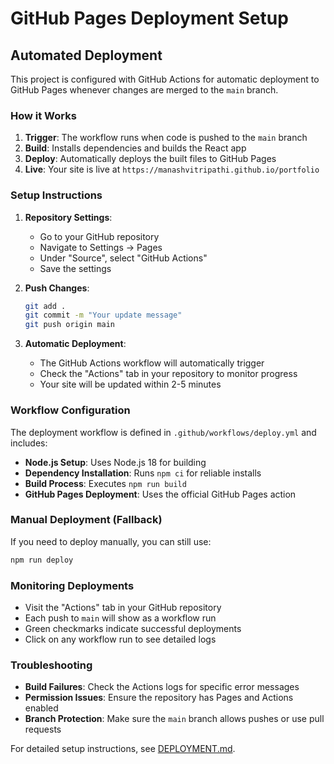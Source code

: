 # GitHub Pages Deployment Setup

## Automated Deployment

This project is configured with GitHub Actions for automatic deployment to GitHub Pages whenever changes are merged to the `main` branch.

### How it Works

1. **Trigger**: The workflow runs when code is pushed to the `main` branch
2. **Build**: Installs dependencies and builds the React app
3. **Deploy**: Automatically deploys the built files to GitHub Pages
4. **Live**: Your site is live at `https://manashvitripathi.github.io/portfolio`

### Setup Instructions

1. **Repository Settings**:
   - Go to your GitHub repository
   - Navigate to Settings → Pages
   - Under "Source", select "GitHub Actions"
   - Save the settings

2. **Push Changes**:
   ```bash
   git add .
   git commit -m "Your update message"
   git push origin main
   ```

3. **Automatic Deployment**:
   - The GitHub Actions workflow will automatically trigger
   - Check the "Actions" tab in your repository to monitor progress
   - Your site will be updated within 2-5 minutes

### Workflow Configuration

The deployment workflow is defined in `.github/workflows/deploy.yml` and includes:

- **Node.js Setup**: Uses Node.js 18 for building
- **Dependency Installation**: Runs `npm ci` for reliable installs
- **Build Process**: Executes `npm run build`
- **GitHub Pages Deployment**: Uses the official GitHub Pages action

### Manual Deployment (Fallback)

If you need to deploy manually, you can still use:
```bash
npm run deploy
```

### Monitoring Deployments

- Visit the "Actions" tab in your GitHub repository
- Each push to `main` will show as a workflow run
- Green checkmarks indicate successful deployments
- Click on any workflow run to see detailed logs

### Troubleshooting

- **Build Failures**: Check the Actions logs for specific error messages
- **Permission Issues**: Ensure the repository has Pages and Actions enabled
- **Branch Protection**: Make sure the `main` branch allows pushes or use pull requests

For detailed setup instructions, see [DEPLOYMENT.md](./DEPLOYMENT.md).